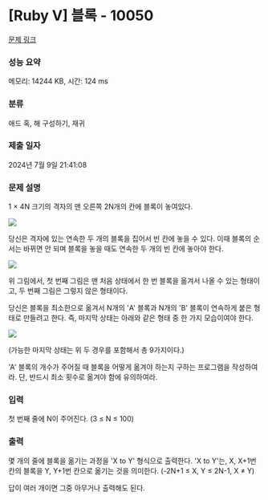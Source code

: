 # [Ruby V] 블록 - 10050 

[문제 링크](https://www.acmicpc.net/problem/10050) 

### 성능 요약

메모리: 14244 KB, 시간: 124 ms

### 분류

애드 혹, 해 구성하기, 재귀

### 제출 일자

2024년 7월 9일 21:41:08

### 문제 설명

<p>1 × 4N 크기의 격자의 맨 오른쪽 2N개의 칸에 블록이 놓여있다.</p>

<p><img src="https://www.acmicpc.net/userupload/functionx/201511/60ee207c18803ce1a0c91ba95a8e2479.png"></p>

<p>당신은 격자에 있는 연속한 두 개의 블록을 집어서 빈 칸에 놓을 수 있다. 이때 블록의 순서는 바뀌면 안 되며 블록을 놓을 때도 연속한 두 개의 빈 칸에 놓아야 한다.</p>

<p><img src="https://www.acmicpc.net/userupload/functionx/201511/46c393b0da2d8a8250444b0524ac1c0d.png"></p>

<p>위 그림에서, 첫 번째 그림은 맨 처음 상태에서 한 번 블록을 옮겨서 나올 수 있는 형태이고, 두 번째 그림은 그렇지 않은 형태이다.</p>

<p>당신은 블록을 최소한으로 옮겨서 N개의 'A' 블록과 N개의 'B' 블록이 연속하게 붙은 형태로 만들려고 한다. 즉, 마지막 상태는 아래와 같은 형태 중 한 가지 모습이여야 한다.</p>

<p><img src="https://www.acmicpc.net/userupload/functionx/201511/e2b7cdfc1c018734699a629a1445ea2e.png"></p>

<p>(가능한 마지막 상태는 위 두 경우를 포함해서 총 9가지이다.)</p>

<p>'A' 블록의 개수가 주어질 때 블록을 어떻게 옮겨야 하는지 구하는 프로그램을 작성하여라. 단, 반드시 최소 횟수로 옮겨야 함에 유의하여라.</p>

### 입력 

 <p>첫 번째 줄에 N이 주어진다. (3 ≤ N ≤ 100)</p>

### 출력 

 <p>몇 개의 줄에 블록을 옮기는 과정을 'X to Y' 형식으로 출력한다. 'X to Y'는, X, X+1번 칸의 블록을 Y, Y+1번 칸으로 옮기는 것을 의미한다. (-2N+1 ≤ X, Y ≤ 2N-1, X ≠ Y)</p>

<p>답이 여러 개이면 그중 아무거나 출력해도 된다.</p>

